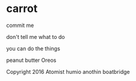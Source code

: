 # carrot



commit me

don't tell me what to do

you can do the things

peanut butter Oreos

Copyright 2016 Atomist
humio
anothin
boatbridge
